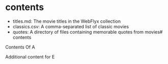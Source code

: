 
# contents

* titles.md: The movie titles in the WebFlyx collection
* classics.csv: A comma-separated list of classic movies
* quotes: A directory of files containing memorable quotes from movies# contents

Contents Of A

Additional content for E
